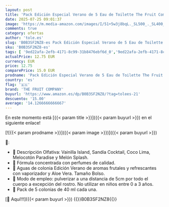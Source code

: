 ```yaml
---
layout: post
title: 'Pack Edición Especial Verano de 5 Eau de Toilette The Fruit Company de aromas frutales y frescos.'
date: 2025-07-25 09:01:37
image: 'https://m.media-amazon.com/images/I/51+5w3j8bqL._SL500_._SL400_.jpg'
comments: true
category: ofertas
author: 'tole.es'
slug: 'B0B3SF2NZ8-es Pack Edición Especial Verano de 5 Eau de Toilette The...'
sku: 'B0B3SF2NZ8-es'
tags: [ '9ed22afa-2efb-4171-8c99-31b8476ebf6d_0','9ed22afa-2efb-4171-8c99-31b8476ebf6d_1101','9ed22afa-2efb-4171-8c99-31b8476ebf6d_5001','9ed22afa-2efb-4171-8c99-31b8476ebf6d_6401','Agua de tocador para mujeres','Arborist Merchandising Root','Belleza','Esenciales del día a día: Belleza','Fragancias para mujeres','Perfumes y fragancias','Self Service','Special Features Stores','Top Brands Beauty Fragrances','Top Brands Beauty Selection','Top Brands Perfumes Selection','de','eau','the fruit company','toilette','top brands_beauty','🇪🇸', ]
actualPrice: 12.75 EUR
currency: EUR
price: 12.75
comparePrice: 15.0 EUR
prodname: 'Pack Edición Especial Verano de 5 Eau de Toilette The Fruit Company de aromas frutales y frescos.'
country: 'es'
flag: '🇪🇸'
brand: 'THE FRUIT COMPANY'
buyurl: 'https://www.amazon.es/dp/B0B3SF2NZ8/?tag=tolees-21'
descuento: '15.00'
average: '14.1266666666667'
---
```


En este momento está [{{< param title >}}]({{< param buyurl >}}) en el siguiente enlace!

[![{{< param prodname >}}]({{< param image >}})]({{< param buyurl >}})

🔎:

- 🍉 Descripción Olfativa: Vainilla Island, Sandía Cocktail, Coco Lima, Melocotón Paradise y Melón Splash.
- 🍑 Fórmula concentrada con perfumes de calidad.
- 🍈 Aguas de colonia Edición Verano de aromas frutales y refrescantes con vaporizador y Aloe Vera. Tamaño Bolso.
- 🍦 Modo de empleo: pulverizar a una distancia de 5cm por todo el cuerpo a excepción del rostro. No utilizar en niños entre 0 a 3 años.
- 🥥 Pack de 5 colonias de 40 ml cada una.

[🛒 Aquí!!!]({{< param buyurl >}})
{{<world>}}B0B3SF2NZ8{{</world>}}
